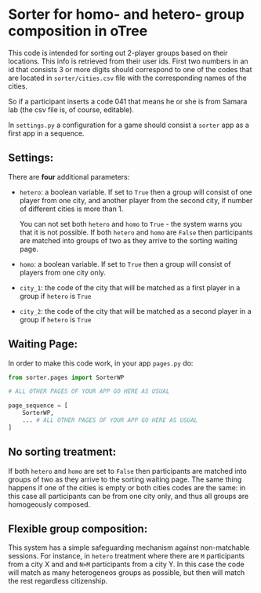 # Sorter for homo- and hetero- group composition in oTree

This code is intended for sorting out 2-player groups based on their locations. This info is retrieved
from their user ids. First two numbers in an id that consists 3 or more digits should correspond to one 
of the codes that are located in `sorter/cities.csv` file with the corresponding names of the cities.

So if a participant inserts a code 041 that means he or she is from Samara lab 
(the csv file is, of course, editable).

In `settings.py` a configuration for a game should consist a `sorter` app as a first app in a sequence.

## Settings:
There are **four** additional parameters:

* `hetero`: a boolean variable. If set to `True` then a group will consist of one player from one city,
and another player from the second city, if number of different cities is more than 1.

   You can not set both `hetero` and `homo` to `True` - the system warns you that it is not possible.
If both `hetero` and `homo` are `False` then participants are matched into groups of two as they arrive
to the sorting waiting page.

* `homo`: a boolean variable. If set to `True` then a group will consist of players from one city only.
* `city_1`: the code of the city that will be matched as a first player in a group if `hetero` is `True`
* `city_2`: the code of the city that will be matched as a second player in a group if `hetero` is `True`

## Waiting Page:

In order to make this code work, in your app `pages.py` do:

```python
from sorter.pages import SorterWP

# ALL OTHER PAGES OF YOUR APP GO HERE AS USUAL

page_sequence = [
    SorterWP,
    ... # ALL OTHER PAGES OF YOUR APP GO HERE AS USUAL
]

```

## No sorting treatment:
If both `hetero` and `homo` are set to `False` then participants are matched into groups of two 
as they arrive
to the sorting waiting page.
The same thing happens if one of the cities is empty or both cities codes are the same: in this case 
all participants can be from one city only, and thus all groups are homogeously composed.

## Flexible group composition:
This system has a simple safeguarding mechanism against non-matchable sessions. For instance, in `hetero`
treatment where there are  `M` participants from a city X and and `N>M` participants from a city Y.
In this case the code will match as many heterogeneos groups as possible, but then will match the rest
regardless citizenship.

